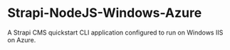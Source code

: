 # Strapi-NodeJS-Windows-Azure
A Strapi CMS quickstart CLI application configured to run on Windows IIS on Azure.
